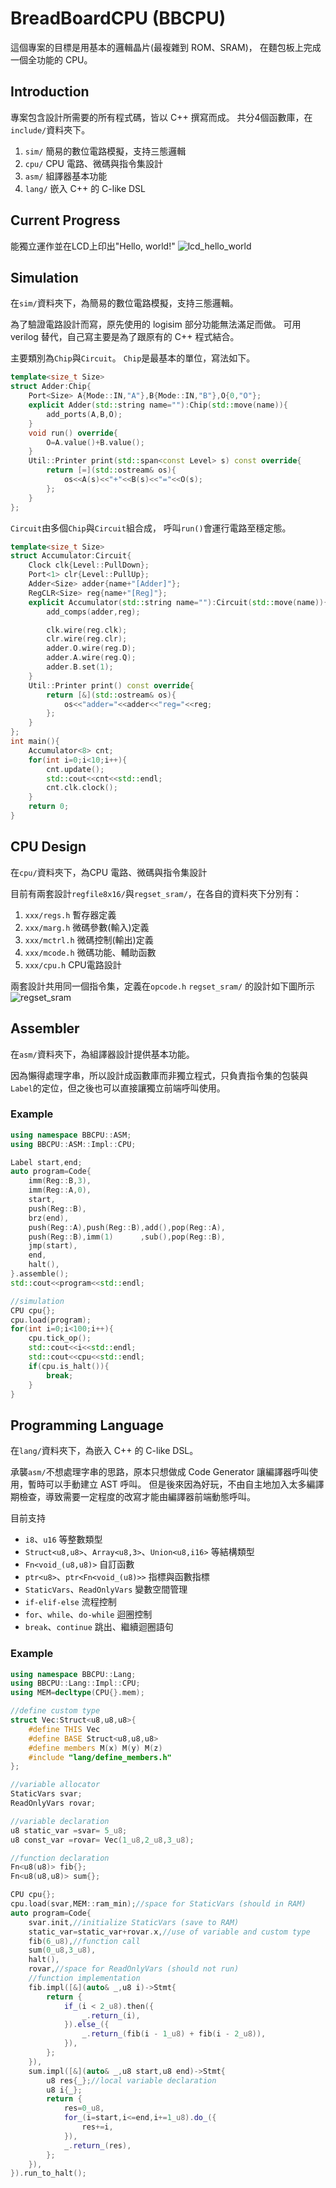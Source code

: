 # BreadBoardCPU (BBCPU)

這個專案的目標是用基本的邏輯晶片(最複雜到 ROM、SRAM)，
在麵包板上完成一個全功能的 CPU。

## Introduction

專案包含設計所需要的所有程式碼，皆以 C++ 撰寫而成。
共分4個函數庫，在`include/`資料夾下。

1. `sim/` 簡易的數位電路模擬，支持三態邏輯
2. `cpu/` CPU 電路、微碼與指令集設計
3. `asm/` 組譯器基本功能
4. `lang/` 嵌入 C++ 的 C-like DSL

## Current Progress

能獨立運作並在LCD上印出"Hello, world!"
![lcd_hello_world](examples/lcd_hello_world.gif)

## Simulation

在`sim/`資料夾下，為簡易的數位電路模擬，支持三態邏輯。

為了驗證電路設計而寫，原先使用的 logisim 部分功能無法滿足而做。
可用 verilog 替代，自己寫主要是為了跟原有的 C++ 程式結合。

主要類別為`Chip`與`Circuit`。
`Chip`是最基本的單位，寫法如下。
```c++
template<size_t Size>
struct Adder:Chip{
	Port<Size> A{Mode::IN,"A"},B{Mode::IN,"B"},O{0,"O"};
	explicit Adder(std::string name=""):Chip(std::move(name)){
		add_ports(A,B,O);
	}
	void run() override{
		O=A.value()+B.value();
	}
	Util::Printer print(std::span<const Level> s) const override{
		return [=](std::ostream& os){
			os<<A(s)<<"+"<<B(s)<<"="<<O(s);
		};
	}
};
```

`Circuit`由多個`Chip`與`Circuit`組合成，
呼叫`run()`會運行電路至穩定態。
```c++
template<size_t Size>
struct Accumulator:Circuit{
	Clock clk{Level::PullDown};
	Port<1> clr{Level::PullUp};
	Adder<Size> adder{name+"[Adder]"};
	RegCLR<Size> reg{name+"[Reg]"};
	explicit Accumulator(std::string name=""):Circuit(std::move(name)){
		add_comps(adder,reg);

		clk.wire(reg.clk);
		clr.wire(reg.clr);
		adder.O.wire(reg.D);
		adder.A.wire(reg.Q);
		adder.B.set(1);
	}
	Util::Printer print() const override{
		return [&](std::ostream& os){
			os<<"adder="<<adder<<"reg="<<reg;
		};
	}
};
int main(){
    Accumulator<8> cnt;
	for(int i=0;i<10;i++){
		cnt.update();
		std::cout<<cnt<<std::endl;
		cnt.clk.clock();
	}
    return 0;
}
```

## CPU Design

在`cpu/`資料夾下，為CPU 電路、微碼與指令集設計

目前有兩套設計`regfile8x16/`與`regset_sram/`，在各自的資料夾下分別有：
1. `xxx/regs.h` 暫存器定義
2. `xxx/marg.h` 微碼參數(輸入)定義
3. `xxx/mctrl.h` 微碼控制(輸出)定義
4. `xxx/mcode.h` 微碼功能、輔助函數
5. `xxx/cpu.h` CPU電路設計

兩套設計共用同一個指令集，定義在`opcode.h`
`regset_sram/` 的設計如下圖所示
![regset_sram](examples/regset_sram.png)

## Assembler

在`asm/`資料夾下，為組譯器設計提供基本功能。

因為懶得處理字串，所以設計成函數庫而非獨立程式，只負責指令集的包裝與`Label`的定位，但之後也可以直接讓獨立前端呼叫使用。

### Example
```c++
using namespace BBCPU::ASM;
using BBCPU::ASM::Impl::CPU;

Label start,end;
auto program=Code{
	imm(Reg::B,3),
	imm(Reg::A,0),
	start,
	push(Reg::B),
	brz(end),
	push(Reg::A),push(Reg::B),add(),pop(Reg::A),
	push(Reg::B),imm(1)      ,sub(),pop(Reg::B),
	jmp(start),
	end,
	halt(),
}.assemble();
std::cout<<program<<std::endl;

//simulation
CPU cpu{};
cpu.load(program);
for(int i=0;i<100;i++){
	cpu.tick_op();
	std::cout<<i<<std::endl;
	std::cout<<cpu<<std::endl;
	if(cpu.is_halt()){
		break;
	}
}
```

## Programming Language

在`lang/`資料夾下，為嵌入 C++ 的 C-like DSL。

承襲`asm/`不想處理字串的思路，原本只想做成 Code Generator 讓編譯器呼叫使用，暫時可以手動建立 AST 呼叫。
但是後來因為好玩，不由自主地加入太多編譯期檢查，導致需要一定程度的改寫才能由編譯器前端動態呼叫。

目前支持
* `i8`、`u16` 等整數類型
* `Struct<u8,u8>`、`Array<u8,3>`、`Union<u8,i16>` 等結構類型
* `Fn<void_(u8,u8)>` 自訂函數
* `ptr<u8>`、`ptr<Fn<void_(u8)>>` 指標與函數指標
* `StaticVars`、`ReadOnlyVars` 變數空間管理
* `if-elif-else` 流程控制
* `for`、`while`、`do-while` 迴圈控制
* `break`、`continue` 跳出、繼續迴圈語句

### Example
```c++
using namespace BBCPU::Lang;
using BBCPU::Lang::Impl::CPU;
using MEM=decltype(CPU{}.mem);

//define custom type
struct Vec:Struct<u8,u8,u8>{
	#define THIS Vec
	#define BASE Struct<u8,u8,u8>
	#define members M(x) M(y) M(z)
	#include "lang/define_members.h"
};

//variable allocator
StaticVars svar;
ReadOnlyVars rovar;

//variable declaration
u8 static_var =svar= 5_u8;
u8 const_var =rovar= Vec(1_u8,2_u8,3_u8);

//function declaration
Fn<u8(u8)> fib{};
Fn<u8(u8,u8)> sum{};

CPU cpu{};
cpu.load(svar,MEM::ram_min);//space for StaticVars (should in RAM)
auto program=Code{
	svar.init,//initialize StaticVars (save to RAM)
    static_var=static_var+rovar.x,//use of variable and custom type
	fib(6_u8),//function call
    sum(0_u8,3_u8),
	halt(),
	rovar,//space for ReadOnlyVars (should not run)
	//function implementation
	fib.impl([&](auto& _,u8 i)->Stmt{
		return {
			if_(i < 2_u8).then({
				_.return_(i),
			}).else_({
				_.return_(fib(i - 1_u8) + fib(i - 2_u8)),
			}),
		};
	}),
	sum.impl([&](auto& _,u8 start,u8 end)->Stmt{
        u8 res{_};//local variable declaration
        u8 i{_};
		return {
			res=0_u8,
			for_(i=start,i<=end,i+=1_u8).do_({
				res+=i,
			}),
            _.return_(res),
		};
	}),
}).run_to_halt();
```